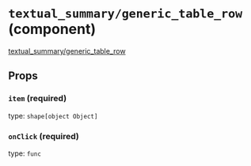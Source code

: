 `textual_summary/generic_table_row` (component)
===============================================

[textual_summary/generic_table_row](/src/textual_summary/generic_table_row.jsx) 



Props
-----

### `item` (required)

type: `shape[object Object]`


### `onClick` (required)

type: `func`

